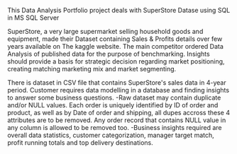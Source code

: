This Data Analysis Portfolio project deals with SuperStore Datase using SQL in MS SQL Server

SuperStore, a very large supermarket selling household goods and equipment, made their Dataset containing Sales & Profits details over few years available on The kaggle website. The main competitor ordered Data Analysis of published data for the purpose of benchmarking. Insights should provide a basis for strategic decision regarding market positioning, creating matching marketing mix and market segmenting.

There is dataset in CSV file that contains SuperStore's sales data in 4-year period. Customer requires data modelling in a database and finding insights to answer some business questions.
-Raw dataset may contain duplicate and/or NULL values. Each order is uniquely identified by ID of order and product, as well as by Date of order and shipping, all dupes accross these 4 attributes are to be removed. Any order record that contains NULL value in any column is allowed to be removed too.
-Business insights required are overall data statistics, customer categorization, manager target match, profit running totals and top delivery destinations.

